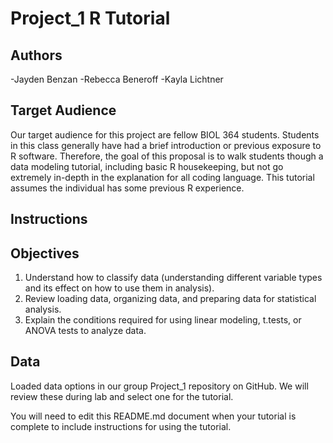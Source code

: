 # Project_1 R Tutorial

## Authors

-Jayden Benzan
-Rebecca Beneroff
-Kayla Lichtner

## Target Audience

Our target audience for this project are fellow BIOL 364 students. Students in this class generally have had a brief introduction or previous exposure to R software. Therefore, the goal of this proposal is to walk students though a data modeling tutorial, including basic R housekeeping, but not go extremely in-depth in the explanation for all coding language. This tutorial assumes the individual has some previous R experience. 

## Instructions



## Objectives
1. Understand how to classify data (understanding different variable types and its effect on how to use them in analysis).
2. Review loading data, organizing data, and preparing data for statistical analysis.
3. Explain the conditions required for using linear modeling, t.tests, or ANOVA tests to analyze data. 


## Data 
Loaded data options in our group Project_1 repository on GitHub. We will review these during lab and select one for the tutorial.


You will need to edit this README.md document when your tutorial is complete to include instructions for using the tutorial.





